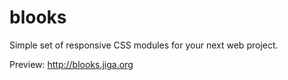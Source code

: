 blooks
======

Simple set of responsive CSS modules for your next web project.

Preview: http://blooks.jiga.org
